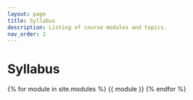 ```yaml
---
layout: page
title: Syllabus
description: Listing of course modules and topics.
nav_order: 2
---
```


# Syllabus

{% for module in site.modules %}
{{ module }}
{% endfor %}
